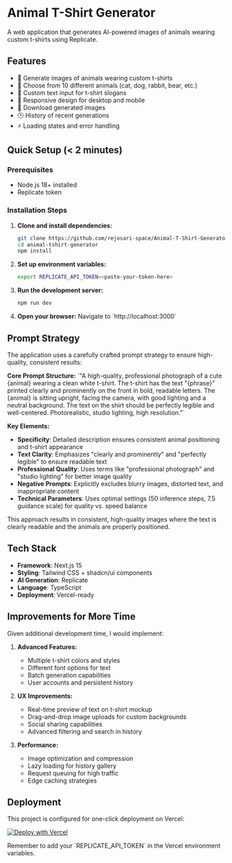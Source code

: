 # Animal T-Shirt Generator

A web application that generates AI-powered images of animals wearing custom t-shirts using Replicate.

## Features

- 🎨 Generate images of animals wearing custom t-shirts
- 🐾 Choose from 10 different animals (cat, dog, rabbit, bear, etc.)
- 📝 Custom text input for t-shirt slogans
- 📱 Responsive design for desktop and mobile
- 📸 Download generated images
- 🕒 History of recent generations
- ⚡ Loading states and error handling

## Quick Setup (< 2 minutes)

### Prerequisites

- Node.js 18+ installed
- Replicate token

### Installation Steps

1. **Clone and install dependencies:**

   ```bash
   git clone https://github.com/rejosari-space/Animal-T-Shirt-Generator.git
   cd animal-tshirt-generator
   npm install
   ```

2. **Set up environment variables:**

   ```bash
   export REPLICATE_API_TOKEN=<paste-your-token-here>
   ```

3. **Run the development server:**

   ```bash
   npm run dev
   ```

4. **Open your browser:**
   Navigate to \`http://localhost:3000\`

## Prompt Strategy

The application uses a carefully crafted prompt strategy to ensure high-quality, consistent results:

**Core Prompt Structure:**
\`"A high-quality, professional photograph of a cute {animal} wearing a clean white t-shirt. The t-shirt has the text "{phrase}" printed clearly and prominently on the front in bold, readable letters. The {animal} is sitting upright, facing the camera, with good lighting and a neutral background. The text on the shirt should be perfectly legible and well-centered. Photorealistic, studio lighting, high resolution."\`

**Key Elements:**

- **Specificity**: Detailed description ensures consistent animal positioning and t-shirt appearance
- **Text Clarity**: Emphasizes "clearly and prominently" and "perfectly legible" to ensure readable text
- **Professional Quality**: Uses terms like "professional photograph" and "studio lighting" for better image quality
- **Negative Prompts**: Explicitly excludes blurry images, distorted text, and inappropriate content
- **Technical Parameters**: Uses optimal settings (50 inference steps, 7.5 guidance scale) for quality vs. speed balance

This approach results in consistent, high-quality images where the text is clearly readable and the animals are properly positioned.

## Tech Stack

- **Framework**: Next.js 15
- **Styling**: Tailwind CSS + shadcn/ui components
- **AI Generation**: Replicate
- **Language**: TypeScript
- **Deployment**: Vercel-ready

## Improvements for More Time

Given additional development time, I would implement:

1. **Advanced Features:**

   - Multiple t-shirt colors and styles
   - Different font options for text
   - Batch generation capabilities
   - User accounts and persistent history

2. **UX Improvements:**

   - Real-time preview of text on t-shirt mockup
   - Drag-and-drop image uploads for custom backgrounds
   - Social sharing capabilities
   - Advanced filtering and search in history

3. **Performance:**
   - Image optimization and compression
   - Lazy loading for history gallery
   - Request queuing for high traffic
   - Edge caching strategies

## Deployment

This project is configured for one-click deployment on Vercel:

[![Deploy with Vercel](https://vercel.com/button)](https://vercel.com/new/clone?repository-url=https://github.com/rejosari-space/Animal-T-Shirt-Generator.git)

Remember to add your \`REPLICATE_API_TOKEN\` in the Vercel environment variables.
